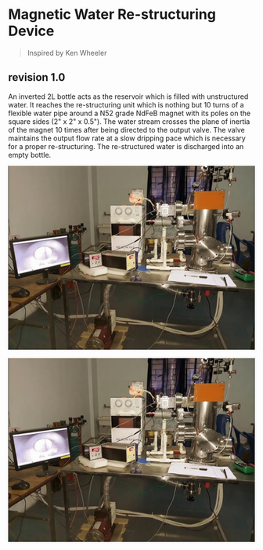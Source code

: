 # Magnetic Water Re-structuring Device
>Inspired by Ken Wheeler

## revision 1.0

An inverted 2L bottle acts as the reservoir which is filled with unstructured water. It reaches the re-structuring unit which is nothing but 10 turns of a flexible water pipe around a N52 grade NdFeB magnet with its poles on the square sides (2" x 2" x 0.5"). The water stream crosses the plane of inertia of the magnet 10 times after being directed to the output valve. The valve maintains the output flow rate at a slow dripping pace which is necessary for a proper re-structuring. The re-structured water is discharged into an empty bottle.

![Setup](https://github.com/MonkHelios/Property-studies-of-catalytic-substrate-for-grain-size-optimization-FYP/blob/master/Images/Lab_setup.jpg)

![Setup](https://github.com/MonkHelios/Property-studies-of-catalytic-substrate-for-grain-size-optimization-FYP/blob/master/Images/Lab_setup.jpg)
